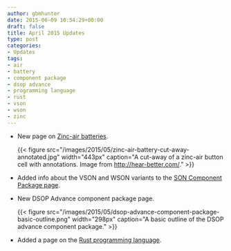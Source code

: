 ```yaml
---
author: gbmhunter
date: 2015-06-09 10:54:29+00:00
draft: false
title: April 2015 Updates
type: post
categories:
- Updates
tags:
- air
- battery
- component package
- dsop advance
- programming language
- rust
- vson
- wson
- zinc
---
```


* New page on [Zinc-air batteries](/electronics/components/batteries/zinc-air-batteries).

    {{< figure src="/images/2015/05/zinc-air-battery-cut-away-annotated.jpg" width="443px" caption="A cut-away of a zinc-air button cell with annotations. Image from http://hear-better.com/."  >}}

* Added info about the VSON and WSON variants to the [SON Component Package page](/pcb-design/component-packages/son-component-package#wson-and-vson-variants).

* New DSOP Advance component package page.

    {{< figure src="/images/2015/05/dsop-advance-component-package-basic-outline.png" width="298px" caption="A basic outline of the DSOP advance component package."  >}}
    
* Added a page on the [Rust programming language](/programming/languages/rust).
